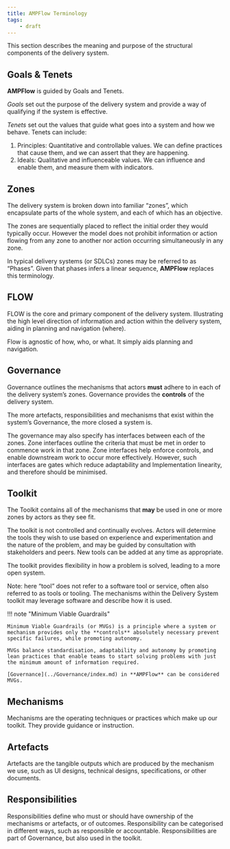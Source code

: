 ```yaml
---
title: AMPFlow Terminology
tags:
    - draft
---
```


This section describes the meaning and purpose of the structural components of the delivery system.

## Goals & Tenets

**AMPFlow** is guided by Goals and Tenets. 

*Goals* set out the purpose of the delivery system and provide a way of qualifying if the system is effective. 

*Tenets* set out the values that guide what goes into a system and how we behave. Tenets can include:

1. Principles: Quantitative and controllable values. We can define practices that cause them, and we can assert that they are happening.
2. Ideals: Qualitative and influenceable values. We can influence and enable them, and measure them with indicators. 
   
## Zones

The delivery system is broken down into familiar “zones”, which encapsulate parts of the whole system, and each of which has an objective. 

The zones are sequentially placed to reflect the initial order they would typically occur. However the model does not prohibit information or action flowing from any zone to another nor action occurring simultaneously in any zone.

In typical delivery systems (or SDLCs) zones may be referred to as “Phases”. Given that phases infers a linear sequence, **AMPFlow** replaces this terminology.

## FLOW

FLOW is the core and primary component of the delivery system. Illustrating the high level direction of information and action within the delivery system, aiding in planning and navigation (where).

Flow is agnostic of how, who, or what. It simply aids planning and navigation.

## Governance

Governance outlines the mechanisms that actors **must** adhere to in each of the delivery system’s zones. Governance provides the **controls** of the delivery system. 

The more artefacts, responsibilities and mechanisms that exist within the system’s Governance, the more closed a system is.

The governance may also specify has interfaces between each of the zones. Zone interfaces outline the criteria that must be met in order to commence work in that zone. Zone interfaces help enforce controls, and enable downstream work to occur more effectively. However, such interfaces are gates which reduce adaptability and Implementation linearity, and therefore should be minimised.

## Toolkit

The Toolkit contains all of the mechanisms that **may** be used in one or more zones by actors as they see fit.

The toolkit is not controlled and continually evolves. Actors will determine the tools they wish to use based on experience and experimentation and the nature of the problem, and may be guided by consultation with stakeholders and peers. New tools can be added at any time as appropriate.

The toolkit provides flexibility in how a problem is solved, leading to a more open system.

Note: here “tool” does not refer to a software tool or service, often also referred to as tools or tooling. The mechanisms within the Delivery System toolkit may leverage software and describe how it is used.

!!! note "Minimum Viable Guardrails"

    Minimum Viable Guardrails (or MVGs) is a principle where a system or mechanism provides only the **controls** absolutely necessary prevent specific failures, while promoting autonomy. 

    MVGs balance standardisation, adaptability and autonomy by promoting lean practices that enable teams to start solving problems with just the minimum amount of information required.

    [Governance](../Governance/index.md) in **AMPFlow** can be considered MVGs.

## Mechanisms 

Mechanisms are the operating techniques or practices which make up our toolkit. They provide guidance or instruction.

## Artefacts

Artefacts are the tangible outputs which are produced by the mechanism we use, such as UI designs, technical designs, specifications, or other documents.

## Responsibilities

Responsibilities define who must or should have ownership of the mechanisms or artefacts, or of outcomes. Responsibility can be categorised in different ways, such as responsible or accountable. Responsibilities are part of Governance, but also used in the toolkit.  
